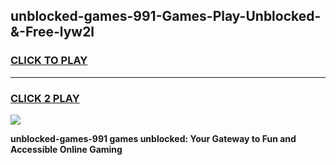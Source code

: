 
## unblocked-games-991-Games-Play-Unblocked-&-Free-lyw2l
<h3>
<a href="https://premium76.site?title=unblocked-games-991&ref=24A">CLICK TO PLAY</a></h3>
<hr>

<h3>
<a href="https://premium76.site?title=unblocked-games-991&ref=24A">CLICK 2 PLAY</a>
  
</h3>

<a href="https://premium76.site?title=unblocked-games-991&ref=24A"><img src="https://clearcache.store/games.png"></a>


**unblocked-games-991 games unblocked: Your Gateway to Fun and Accessible Online Gaming**
